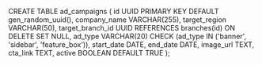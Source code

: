 CREATE TABLE ad_campaigns (
    id UUID PRIMARY KEY DEFAULT gen_random_uuid(),
    company_name VARCHAR(255),
    target_region VARCHAR(50),
    target_branch_id UUID REFERENCES branches(id) ON DELETE SET NULL,
    ad_type VARCHAR(20) CHECK (ad_type IN ('banner', 'sidebar', 'feature_box')),
    start_date DATE,
    end_date DATE,
    image_url TEXT,
    cta_link TEXT,
    active BOOLEAN DEFAULT TRUE
);
